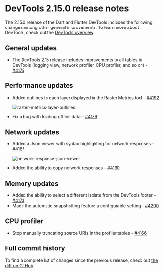 # DevTools 2.15.0 release notes

The 2.15.0 release of the Dart and Flutter DevTools
includes the following changes among other general improvements.
To learn more about DevTools, check out the
[DevTools overview](https://docs.flutter.dev/tools/devtools/overview).

## General updates

* The DevTools 2.15 release includes improvements to all tables in
  DevTools (logging view, network profiler, CPU profiler, and so on) -
  [#4175](https://github.com/flutter/devtools/pull/4175)

## Performance updates

* Added outlines to each layer displayed in the Raster Metrics tool -
  [#4192](https://github.com/flutter/devtools/pull/4192)

  ![raster-metrics-layer-outlines]({{site.url}}/tools/devtools/release-notes/images-2.15.0/image1.png "raster metrics layer outlines")

* Fix a bug with loading offline data -
  [#4189](https://github.com/flutter/devtools/pull/4189)

## Network updates

* Added a Json viewer with syntax highlighting for network responses -
  [#4167](https://github.com/flutter/devtools/pull/4167)

  ![network-response-json-viewer]({{site.url}}/tools/devtools/release-notes/images-2.15.0/image2.png "network response json viewer")

* Added the ability to copy network responses -
  [#4190](https://github.com/flutter/devtools/pull/4190)

## Memory updates

* Added the ability to select a different isolate from the DevTools footer -
  [#4173](https://github.com/flutter/devtools/pull/4173)
* Made the automatic snapshotting feature a configurable setting -
  [#4200](https://github.com/flutter/devtools/pull/4200)

## CPU profiler

* Stop manually truncating source URIs in the profiler tables -
  [#4166](https://github.com/flutter/devtools/pull/4166)

## Full commit history

To find a complete list of changes since the previous release,
check out
[the diff on GitHub](https://github.com/flutter/devtools/compare/v2.14.0...v2.15.0).
